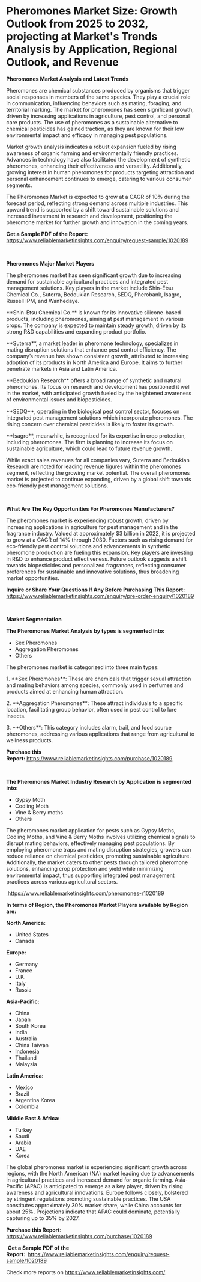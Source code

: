 <p><h1>Pheromones Market Size: Growth Outlook from 2025 to 2032, projecting at Market's Trends Analysis by Application, Regional Outlook, and Revenue</h1></p><p><strong>Pheromones Market Analysis and Latest Trends</strong></p>
<p><p>Pheromones are chemical substances produced by organisms that trigger social responses in members of the same species. They play a crucial role in communication, influencing behaviors such as mating, foraging, and territorial marking. The market for pheromones has seen significant growth, driven by increasing applications in agriculture, pest control, and personal care products. The use of pheromones as a sustainable alternative to chemical pesticides has gained traction, as they are known for their low environmental impact and efficacy in managing pest populations.</p><p>Market growth analysis indicates a robust expansion fueled by rising awareness of organic farming and environmentally friendly practices. Advances in technology have also facilitated the development of synthetic pheromones, enhancing their effectiveness and versatility. Additionally, growing interest in human pheromones for products targeting attraction and personal enhancement continues to emerge, catering to various consumer segments.</p><p>The Pheromones Market is expected to grow at a CAGR of 10% during the forecast period, reflecting strong demand across multiple industries. This upward trend is supported by a shift toward sustainable solutions and increased investment in research and development, positioning the pheromone market for further growth and innovation in the coming years.</p></p>
<p><strong>Get a Sample PDF of the Report:&nbsp;</strong> <a href="https://www.reliablemarketinsights.com/enquiry/request-sample/1020189?utm_campaign=2225&utm_medium=2&utm_source=Github&utm_content=ia&utm_term=30012025&utm_id=pheromones">https://www.reliablemarketinsights.com/enquiry/request-sample/1020189</a></p>
<p>&nbsp;</p>
<p><strong>Pheromones Major Market Players</strong></p>
<p><p>The pheromones market has seen significant growth due to increasing demand for sustainable agricultural practices and integrated pest management solutions. Key players in the market include Shin-Etsu Chemical Co., Suterra, Bedoukian Research, SEDQ, Pherobank, Isagro, Russell IPM, and Wanhedaye.</p><p>**Shin-Etsu Chemical Co.** is known for its innovative silicone-based products, including pheromones, aiming at pest management in various crops. The company is expected to maintain steady growth, driven by its strong R&D capabilities and expanding product portfolio. </p><p>**Suterra**, a market leader in pheromone technology, specializes in mating disruption solutions that enhance pest control efficiency. The company’s revenue has shown consistent growth, attributed to increasing adoption of its products in North America and Europe. It aims to further penetrate markets in Asia and Latin America.</p><p>**Bedoukian Research** offers a broad range of synthetic and natural pheromones. Its focus on research and development has positioned it well in the market, with anticipated growth fueled by the heightened awareness of environmental issues and biopesticides.</p><p>**SEDQ**, operating in the biological pest control sector, focuses on integrated pest management solutions which incorporate pheromones. The rising concern over chemical pesticides is likely to foster its growth. </p><p>**Isagro**, meanwhile, is recognized for its expertise in crop protection, including pheromones. The firm is planning to increase its focus on sustainable agriculture, which could lead to future revenue growth.</p><p>While exact sales revenues for all companies vary, Suterra and Bedoukian Research are noted for leading revenue figures within the pheromones segment, reflecting the growing market potential. The overall pheromones market is projected to continue expanding, driven by a global shift towards eco-friendly pest management solutions.</p></p>
<p>&nbsp;</p>
<p><strong>What Are The Key Opportunities For Pheromones Manufacturers?</strong></p>
<p><p>The pheromones market is experiencing robust growth, driven by increasing applications in agriculture for pest management and in the fragrance industry. Valued at approximately $3 billion in 2022, it is projected to grow at a CAGR of 14% through 2030. Factors such as rising demand for eco-friendly pest control solutions and advancements in synthetic pheromone production are fueling this expansion. Key players are investing in R&D to enhance product effectiveness. Future outlook suggests a shift towards biopesticides and personalized fragrances, reflecting consumer preferences for sustainable and innovative solutions, thus broadening market opportunities.</p></p>
<p><strong>Inquire or Share Your Questions If Any Before Purchasing This Report:</strong> <a href="https://www.reliablemarketinsights.com/enquiry/pre-order-enquiry/1020189?utm_campaign=2225&utm_medium=2&utm_source=Github&utm_content=ia&utm_term=30012025&utm_id=pheromones">https://www.reliablemarketinsights.com/enquiry/pre-order-enquiry/1020189</a></p>
<p>&nbsp;</p>
<p><strong>Market Segmentation</strong></p>
<p><strong>The Pheromones Market Analysis by types is segmented into:</strong></p>
<p><ul><li>Sex Pheromones</li><li>Aggregation Pheromones</li><li>Others</li></ul></p>
<p><p>The pheromones market is categorized into three main types: </p><p>1. **Sex Pheromones**: These are chemicals that trigger sexual attraction and mating behaviors among species, commonly used in perfumes and products aimed at enhancing human attraction. </p><p>2. **Aggregation Pheromones**: These attract individuals to a specific location, facilitating group behavior, often used in pest control to lure insects. </p><p>3. **Others**: This category includes alarm, trail, and food source pheromones, addressing various applications that range from agricultural to wellness products.</p></p>
<p><strong>Purchase this Report:&nbsp;</strong><a href="https://www.reliablemarketinsights.com/purchase/1020189?utm_campaign=2225&utm_medium=2&utm_source=Github&utm_content=ia&utm_term=30012025&utm_id=pheromones">https://www.reliablemarketinsights.com/purchase/1020189</a></p>
<p>&nbsp;</p>
<p><strong>The Pheromones Market Industry Research by Application is segmented into:</strong></p>
<p><ul><li>Gypsy Moth</li><li>Codling Moth</li><li>Vine & Berry moths</li><li>Others</li></ul></p>
<p><p>The pheromones market application for pests such as Gypsy Moths, Codling Moths, and Vine & Berry Moths involves utilizing chemical signals to disrupt mating behaviors, effectively managing pest populations. By employing pheromone traps and mating disruption strategies, growers can reduce reliance on chemical pesticides, promoting sustainable agriculture. Additionally, the market caters to other pests through tailored pheromone solutions, enhancing crop protection and yield while minimizing environmental impact, thus supporting integrated pest management practices across various agricultural sectors.</p></p>
<p><a href="https://www.reliablemarketinsights.com/pheromones-r1020189?utm_campaign=2225&utm_medium=2&utm_source=Github&utm_content=ia&utm_term=30012025&utm_id=pheromones">&nbsp;https://www.reliablemarketinsights.com/pheromones-r1020189</a></p>
<p><strong>In terms of Region, the Pheromones Market Players available by Region are:</strong></p>
<p>
    <p> <strong> North America: </strong>
        <ul>
            <li>United States</li>
            <li>Canada</li>
        </ul>
        </p> 
    <p> <strong> Europe: </strong>
        <ul>
            <li>Germany</li>
            <li>France</li>
            <li>U.K.</li>
            <li>Italy</li>
            <li>Russia</li>
        </ul>
        </p> 
    <p> <strong> Asia-Pacific: </strong>
        <ul>
            <li>China</li>
            <li>Japan</li>
            <li>South Korea</li>
            <li>India</li>
            <li>Australia</li>
            <li>China Taiwan</li>
            <li>Indonesia</li>
            <li>Thailand</li>
            <li>Malaysia</li>
        </ul>
        </p> 
    <p> <strong> Latin America: </strong>
        <ul>
            <li>Mexico</li>
            <li>Brazil</li>
            <li>Argentina Korea</li>
            <li>Colombia</li>
        </ul>
        </p> 
    <p> <strong> Middle East & Africa: </strong>
        <ul>
            <li>Turkey</li>
            <li>Saudi</li>
            <li>Arabia</li>
            <li>UAE</li>
            <li>Korea</li>
        </ul>
    </p>
    </p>
<p><p>The global pheromones market is experiencing significant growth across regions, with the North American (NA) market leading due to advancements in agricultural practices and increased demand for organic farming. Asia-Pacific (APAC) is anticipated to emerge as a key player, driven by rising awareness and agricultural innovations. Europe follows closely, bolstered by stringent regulations promoting sustainable practices. The USA constitutes approximately 30% market share, while China accounts for about 25%. Projections indicate that APAC could dominate, potentially capturing up to 35% by 2027.</p></p>
<p><strong>Purchase this Report: </strong><a href="https://www.reliablemarketinsights.com/purchase/1020189?utm_campaign=2225&utm_medium=2&utm_source=Github&utm_content=ia&utm_term=30012025&utm_id=pheromones">https://www.reliablemarketinsights.com/purchase/1020189</a></p>
<p>&nbsp;<strong>Get a Sample PDF of the Report:&nbsp;&nbsp;</strong><a href="https://www.reliablemarketinsights.com/enquiry/request-sample/1020189?utm_campaign=2225&utm_medium=2&utm_source=Github&utm_content=ia&utm_term=30012025&utm_id=pheromones">https://www.reliablemarketinsights.com/enquiry/request-sample/1020189</a></p>
<p><strong></strong></p>
<p>Check more reports on <a href="https://www.reliablemarketinsights.com/?utm_campaign=2225&utm_medium=2&utm_source=Github&utm_content=ia&utm_term=30012025&utm_id=pheromones">https://www.reliablemarketinsights.com/</a></p>